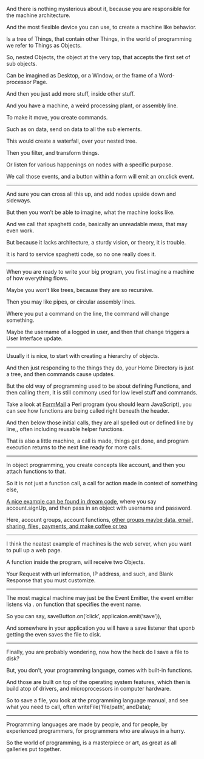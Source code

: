 And there is nothing mysterious about it,
because you are responsible for the machine architecture.

And the most flexible device you can use,
to create a machine like behavior.

Is a tree of Things, that contain other Things,
in the world of programming we refer to Things as Objects.

So, nested Objects, the object at the very top,
that accepts the first set of sub objects.

Can be imagined as Desktop, or a Window,
or the frame of a Word-processor Page.

And then you just add more stuff,
inside other stuff.

And you have a machine,
a weird processing plant, or assembly line.

To make it move,
you create commands.

Such as on data,
send on data to all the sub elements.

This would create a waterfall,
over your nested tree.

Then you filter,
and transform things.

Or listen for various happenings
on nodes with a specific purpose.

We call those events,
and a button within a form will emit an on:click event.

---

And sure you can cross all this up,
and add nodes upside down and sideways.

But then you won’t be able to imagine,
what the machine looks like.

And we call that spaghetti code,
basically an unreadable mess, that may even work.

But because it lacks architecture,
a sturdy vision, or theory, it is trouble.

It is hard to service spaghetti code,
so no one really does it.

---

When you are ready to write your big program,
you first imagine a machine of how everything flows.

Maybe you won’t like trees,
because they are so recursive.

Then you may like pipes,
or circular assembly lines.

Where you put a command on the line,
the command will change something.

Maybe the username of a logged in user,
and then that change triggers a User Interface update.

---

Usually it is nice,
to start with creating a hierarchy of objects.

And then just responding to the things they do,
your Home Directory is just a tree, and then commands cause updates.

But the old way of programming used to be about defining Functions,
and then calling them, it is still commony used for low level stuff and commands.

Take a look at [FormMail][1] a Perl program (you should learn JavaScript),
you can see how functions are being called right beneath the header.

And then below those initial calls, they are all spelled out or defined line by line,,
often including reusable helper functions.

That is also a little machine, a call is made, things get done,
and program execution returns to the next line ready for more calls.

---

In object programming, you create concepts like account,
and then you attach functions to that.

So it is not just a function call,
a call for action made in context of something else,

[A nice example can be found in dream code][2],
where you say account.signUp, and then pass in an object with username and password.

Here, account groups, account functions,
[other groups maybe data, email, sharing, files, payments, and make coffee or tea][3]

---

I think the neatest example of machines is the web server,
when you want to pull up a web page.

A function inside the program,
will receive two Objects.

Your Request with url information, IP address, and such,
and Blank Response that you must customize.

---

The most magical machine may just be the Event Emitter,
the event emitter listens via . on function that specifies the event name.

So you can say,
saveButton.on(‘click’, applicaion.emit(‘save’)),

And somewhere in your application
you will have a save listener that uponb getting the even saves the file to disk.

---

Finally, you are probably wondering,
now how the heck do I save a file to disk?

But, you don’t, your programming language,
comes with built-in functions.

And those are built on top of the operating system features,
which then is build atop of drivers, and microprocessors in computer hardware.

So to save a file, you look at the programming language manual,
and see what you need to call, often writeFile(‘file/path‘, andData);

---

Programming languages are made by people, and for people,
by experienced programmers, for programmers who are always in a hurry.

So the world of programming,
is a masterpiece or art, as great as all galleries put together.

[1]: https://www.scriptarchive.com/download.cgi?s=formmail&c=txt&f=FormMail%2Epl
[2]: https://gist.github.com/gr2m/5463426
[3]: https://nobackend.org/dreamcode.html
